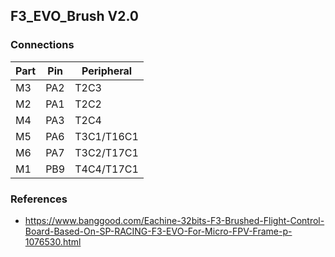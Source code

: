 ## F3_EVO_Brush V2.0

### Connections

| Part | Pin | Peripheral |
|------|-----|------------|
| M3   | PA2 | T2C3       |
| M2   | PA1 | T2C2       |
| M4   | PA3 | T2C4       |
| M5   | PA6 | T3C1/T16C1 |
| M6   | PA7 | T3C2/T17C1 |
| M1   | PB9 | T4C4/T17C1 |


### References

* https://www.banggood.com/Eachine-32bits-F3-Brushed-Flight-Control-Board-Based-On-SP-RACING-F3-EVO-For-Micro-FPV-Frame-p-1076530.html
